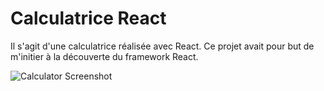 # Calculatrice React

Il s'agit d'une calculatrice réalisée avec React. Ce projet avait pour but de m'initier à la découverte du framework React.


![Calculator Screenshot](https://i.imgur.com/O3CKScM.gif)